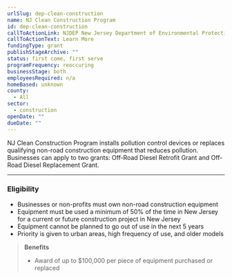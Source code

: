 ```yaml
---
urlSlug: dep-clean-construction
name: NJ Clean Construction Program
id: dep-clean-construction
callToActionLink: NJDEP New Jersey Department of Environmental Protection Grant & Loan Programs
callToActionText: Learn More
fundingType: grant
publishStageArchive: ""
status: first come, first serve
programFrequency: reoccuring
businessStage: both
employeesRequired: n/a
homeBased: unknown
county:
  - All
sector:
  - construction
openDate: ""
dueDate: ""
---
```

NJ Clean Construction Program installs pollution control devices or replaces qualifying non-road construction equipment that reduces pollution. Businesses can apply to two grants: Off-Road Diesel Retrofit Grant and Off-Road Diesel Replacement Grant.

---
### Eligibility
* Businesses or non-profits must own non-road construction equipment
* Equipment must be used a minimum of 50% of the time in New Jersey for a current or future construction project in New Jersey
* Equipment cannot be planned to go out of use in the next 5 years
* Priority is given to urban areas, high frequency of use, and older models

>**Benefits**
>* Award of up to $100,000 per piece of equipment purchased or replaced